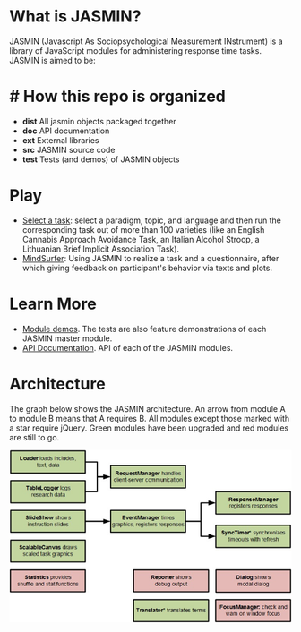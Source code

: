 # What is JASMIN?
JASMIN (Javascript As Sociopsychological Measurement INstrument) is a library of JavaScript modules for administering  response time tasks. JASMIN is aimed to be:

# # How this repo is organized
* **dist** All jasmin objects packaged together
* **doc** API documentation
* **ext** External libraries
* **src** JASMIN source code
* **test** Tests (and demos) of JASMIN objects

# Play
* [Select a task](http://mindsurfer.eu/jasmin_demo2/demos/cbm/config.html): select a paradigm, topic, and language and then run the corresponding task out of more than 100 varieties (like an English Cannabis Approach Avoidance Task, an Italian Alcohol Stroop, a Lithuanian Brief Implicit Association Task). 
* [MindSurfer](https://mindsurfer.eu/en/experiment/Test_yourself): Using JASMIN to realize a task and a questionnaire, after which giving feedback on participant's behavior via texts and plots. 

# Learn More
* [Module demos](http://mindsurfer.eu/jasmin3/source/jasmin_demos/RUNME.html). The tests are also  feature demonstrations of each JASMIN master module.
* [API Documentation](http://mindsurfer.eu/jasmin3/api_docs/). API of each of the JASMIN modules.

# Architecture
The graph below shows the JASMIN architecture. An arrow from module A to module B means that A requires B. All modules except those marked with a star require jQuery. Green modules have been upgraded and red modules are still to go.

![JASMIN Architecture](binaries/images/JASMIN_architecture.jpg)
